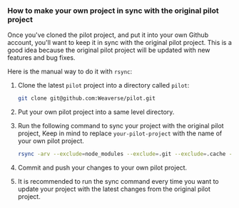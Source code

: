 ### How to make your own project in sync with the original pilot project

Once you've cloned the pilot project, and put it into your own Github account, you'll want to keep it in sync with the
original pilot project. This is a good idea because the original pilot project will be updated with new features and bug
fixes.

Here is the manual way to do it with `rsync`:

1. Clone the latest `pilot` project into a directory called `pilot`:

   ```bash
   git clone git@github.com:Weaverse/pilot.git
   ```

2. Put your own pilot project into a same level directory.

3. Run the following command to sync your project with the original pilot project, Keep in mind to replace `your-pilot-project` with the name of your own pilot project.

   ```bash
   rsync -arv --exclude=node_modules --exclude=.git --exclude=.cache --exclude=.turbo --exclude=dist --exclude=.env ./pilot/ ./<your-pilot-project>
   ```

4. Commit and push your changes to your own pilot project.

5. It is recommended to run the sync command every time you want to update your project with the latest changes from the original pilot project.

